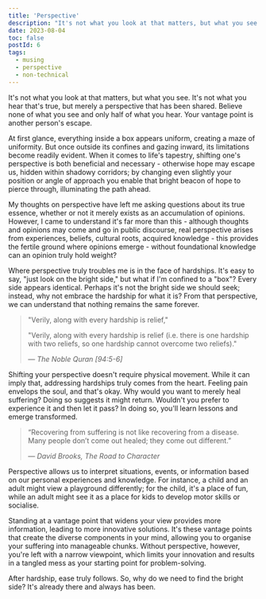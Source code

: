 ```yaml
---
title: 'Perspective'
description: "It's not what you look at that matters, but what you see. It's not what you hear that's true, but merely a perspective that has been shared. Believe none of what you see and only half of what you hear. Your vantage point is another person's escape."
date: 2023-08-04
toc: false
postId: 6
tags:
  - musing
  - perspective
  - non-technical
---
```


It's not what you look at that matters, but what you see. It's not what you hear that's true, but merely a perspective that has been shared. Believe none of what you see and only half of what you hear. Your vantage point is another person's escape.

At first glance, everything inside a box appears uniform, creating a maze of uniformity. But once outside its confines and gazing inward, its limitations become readily evident. When it comes to life's tapestry, shifting one's perspective is both beneficial and necessary - otherwise hope may escape us, hidden within shadowy corridors; by changing even slightly your position or angle of approach you enable that bright beacon of hope to pierce through, illuminating the path ahead.

My thoughts on perspective have left me asking questions about its true essence, whether or not it merely exists as an accumulation of opinions. However, I came to understand it's far more than this - although thoughts and opinions may come and go in public discourse, real perspective arises from experiences, beliefs, cultural roots, acquired knowledge - this provides the fertile ground where opinions emerge - without foundational knowledge can an opinion truly hold weight?

Where perspective truly troubles me is in the face of hardships. It's easy to say, "just look on the bright side," but what if I'm confined to a "box"? Every side appears identical. Perhaps it's not the bright side we should seek; instead, why not embrace the hardship for what it is? From that perspective, we can understand that nothing remains the same forever.

> "Verily, along with every hardship is relief,"
>
> "Verily, along with every hardship is relief (i.e. there is one hardship with two reliefs, so one hardship cannot overcome two reliefs)."
>
> — <cite>The Noble Quran [94:5-6]</cite>

Shifting your perspective doesn't require physical movement. While it can imply that, addressing hardships truly comes from the heart. Feeling pain envelops the soul, and that's okay. Why would you want to merely heal suffering? Doing so suggests it might return. Wouldn't you prefer to experience it and then let it pass? In doing so, you'll learn lessons and emerge transformed.

> “Recovering from suffering is not like recovering from a disease. Many people don’t come out healed; they come out different.”
>
> — <cite>David Brooks, The Road to Character</cite>

Perspective allows us to interpret situations, events, or information based on our personal experiences and knowledge. For instance, a child and an adult might view a playground differently; for the child, it's a place of fun, while an adult might see it as a place for kids to develop motor skills or socialise.

Standing at a vantage point that widens your view provides more information, leading to more innovative solutions. It's these vantage points that create the diverse components in your mind, allowing you to organise your suffering into manageable chunks. Without perspective, however, you're left with a narrow viewpoint, which limits your innovation and results in a tangled mess as your starting point for problem-solving.

After hardship, ease truly follows. So, why do we need to find the bright side? It's already there and always has been.